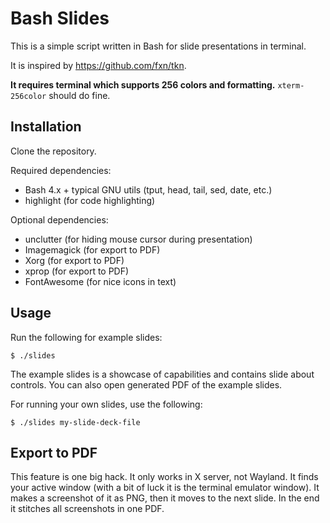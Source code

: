 # Bash Slides

This is a simple script written in Bash for slide presentations in terminal.

It is inspired by https://github.com/fxn/tkn.

**It requires terminal which supports 256 colors and formatting.** 
`xterm-256color` should do fine.


## Installation

Clone the repository. 

Required dependencies:
* Bash 4.x + typical GNU utils (tput, head, tail, sed, date, etc.)
* highlight (for code highlighting)

Optional dependencies:
* unclutter (for hiding mouse cursor during presentation)
* Imagemagick (for export to PDF)
* Xorg (for export to PDF)
* xprop (for export to PDF)
* FontAwesome (for nice icons in text)

## Usage

Run the following for example slides:

```
$ ./slides
```

The example slides is a showcase of capabilities and contains slide about controls. 
You can also open generated PDF of the example slides.

For running your own slides, use the following:

```
$ ./slides my-slide-deck-file
```


## Export to PDF

This feature is one big hack.
It only works in X server, not Wayland.
It finds your active window (with a bit of luck it is the terminal emulator window). 
It makes a screenshot of it as PNG, then it moves to the next slide.
In the end it stitches all screenshots in one PDF.


